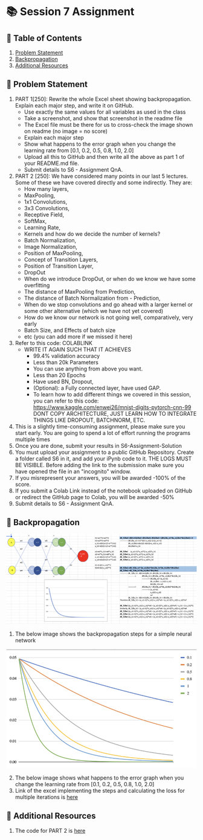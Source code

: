 # 📚 Session 7 Assignment

## 📌 Table of Contents

1. [Problem Statement](#problem-statement)
2. [Backpropagation](#backpropagation)
3. [Additional Resources](#additional-resources)
## 🎯 Problem Statement

1. PART 1[250]: Rewrite the whole Excel sheet showing backpropagation. Explain each major step, and write it on GitHub. 
    - Use exactly the same values for all variables as used in the class
    - Take a screenshot, and show that screenshot in the readme file
    - The Excel file must be there for us to cross-check the image shown on readme (no image = no score)
    - Explain each major step
    - Show what happens to the error graph when you change the learning rate from [0.1, 0.2, 0.5, 0.8, 1.0, 2.0] 
    - Upload all this to GitHub and then write all the above as part 1 of your README.md file. 
    - Submit details to S6 - Assignment QnA. 
2. PART 2 [250]: We have considered many points in our last 5 lectures. Some of these we have covered directly and some indirectly. They are:
    - How many layers,
    - MaxPooling,
    - 1x1 Convolutions,
    - 3x3 Convolutions,
    - Receptive Field,
    - SoftMax,
    - Learning Rate,
    - Kernels and how do we decide the number of kernels?
    - Batch Normalization,
    - Image Normalization,
    - Position of MaxPooling,
    - Concept of Transition Layers,
    - Position of Transition Layer,
    - DropOut
    - When do we introduce DropOut, or when do we know we have some overfitting
    - The distance of MaxPooling from Prediction,
    - The distance of Batch Normalization from     - Prediction,
    - When do we stop convolutions and go ahead with a larger kernel or some other alternative (which we have not yet covered)
    - How do we know our network is not going well, comparatively, very early
    - Batch Size, and Effects of batch size
    - etc (you can add more if we missed it here)
3. Refer to this code: COLABLINK
    - WRITE IT AGAIN SUCH THAT IT ACHIEVES
        - 99.4% validation accuracy
        - Less than 20k Parameters
        - You can use anything from above you want. 
        - Less than 20 Epochs
        - Have used BN, Dropout,
        - (Optional): a Fully connected layer, have used GAP. 
        - To learn how to add different things we covered in this session, you can refer to this code: https://www.kaggle.com/enwei26/mnist-digits-pytorch-cnn-99 DONT COPY ARCHITECTURE, JUST LEARN HOW TO INTEGRATE THINGS LIKE DROPOUT, BATCHNORM, ETC.
4. This is a slightly time-consuming assignment, please make sure you start early. You are going to spend a lot of effort running the programs multiple times
5. Once you are done, submit your results in S6-Assignment-Solution
6. You must upload your assignment to a public GitHub Repository. Create a folder called S6 in it, and add your iPynb code to it. THE LOGS MUST BE VISIBLE. Before adding the link to the submission make sure you have opened the file in an "incognito" window. 
7. If you misrepresent your answers, you will be awarded -100% of the score.
8. If you submit a Colab Link instead of the notebook uploaded on GitHub or redirect the GitHub page to Colab, you will be awarded -50%
9. Submit details to S6 - Assignment QnA. 

## 🧠 Backpropagation

![Alt text](./images/backprop_formulae.png "Network")

1. The below image shows the backpropagation steps for a simple neural network

![Alt text](./images/loss_curves.png "Loss graph")

2. The below image shows what happens to the error graph when you change the learning rate from [0.1, 0.2, 0.5, 0.8, 1.0, 2.0]
3. Link of the excel implementing the steps and calculating the loss for multiple iterations is [here](./Backpropagation.xlsx)

## 📖 Additional Resources

1. The code for PART 2 is [here](./Iteration_4.ipynb)